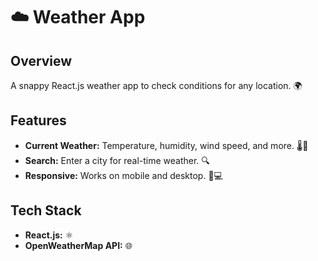 # ☁️ Weather App

## Overview 

A snappy React.js weather app to check conditions for any location. 🌍

## Features

- **Current Weather:** Temperature, humidity, wind speed, and more. 🌡️💨
- **Search:** Enter a city for real-time weather. 🔍
- **Responsive:** Works on mobile and desktop. 📱💻

## Tech Stack

- **React.js:** ⚛️
- **OpenWeatherMap API:** 🌐
